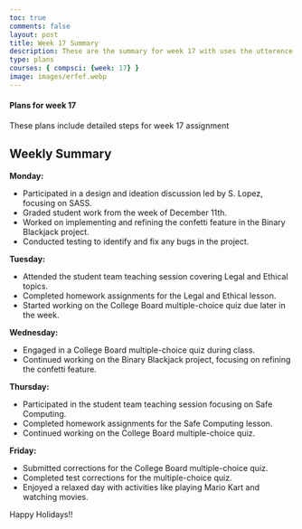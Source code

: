 ```yaml
---
toc: true
comments: false
layout: post
title: Week 17 Summary
description: These are the summary for week 17 with uses the utterence bot
type: plans
courses: { compsci: {week: 17} }
image: images/erfef.webp
---
```



#### Plans for week 17
These plans include detailed steps for week 17 assignment


## Weekly Summary

**Monday:**
- Participated in a design and ideation discussion led by S. Lopez, focusing on SASS.
- Graded student work from the week of December 11th.
- Worked on implementing and refining the confetti feature in the Binary Blackjack project.
- Conducted testing to identify and fix any bugs in the project.

**Tuesday:**
- Attended the student team teaching session covering Legal and Ethical topics.
- Completed homework assignments for the Legal and Ethical lesson.
- Started working on the College Board multiple-choice quiz due later in the week.

**Wednesday:**
- Engaged in a College Board multiple-choice quiz during class.
- Continued working on the Binary Blackjack project, focusing on refining the confetti feature.

**Thursday:**
- Participated in the student team teaching session focusing on Safe Computing.
- Completed homework assignments for the Safe Computing lesson.
- Continued working on the College Board multiple-choice quiz.

**Friday:**
- Submitted corrections for the College Board multiple-choice quiz.
- Completed test corrections for the multiple-choice quiz.
- Enjoyed a relaxed day with activities like playing Mario Kart and watching movies.

Happy Holidays!!
